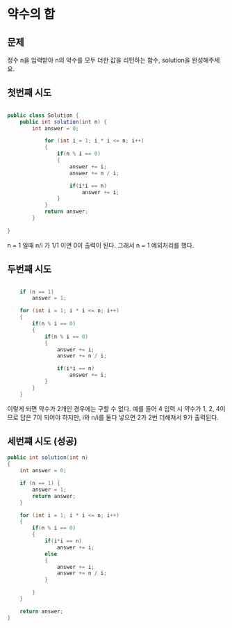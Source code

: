 # 약수의 합

## 문제
정수 n을 입력받아 n의 약수를 모두 더한 값을 리턴하는 함수, solution을 완성해주세요.

## 첫번째 시도
```cs

public class Solution {
    public int solution(int n) {
        int answer = 0;

            for (int i = 1; i * i <= n; i++)
            {
                if(n % i == 0)
                {
                    answer += i;
                    answer += n / i;

                    if(i*i == n)
                        answer += i;
                }
            }
            return answer;
        }
        
}
```
n = 1 일때 n/i 가 1/1 이면 0이 출력이 된다. 
그래서 n = 1 예외처리를 했다.

## 두번째 시도

```cs

    if (n == 1) 
        answer = 1;

    for (int i = 1; i * i <= n; i++)
    {
        if(n % i == 0)
        {
            if(n % i == 0)
            {
                answer += i;
                answer += n / i;

                if(i*i == n)
                    answer += i;
            }
        }
    }
```
이렇게 되면 약수가 2개인 경우에는 구할 수 없다. 
예를 들어 4 입력 시 약수가 1, 2, 4이므로 답은 7이 되어야 하지만, i와 n/i를 둘다 넣으면 2가 2번 더해져서 9가 출력된다. 

## 세번쨰 시도 (성공)
```cs
public int solution(int n)
{
    int answer = 0;

    if (n == 1) {
        answer = 1;
        return answer;
    }

    for (int i = 1; i * i <= n; i++)
    {
        if(n % i == 0)
        {
            if(i*i == n)
                answer += i;
            else
            {
                answer += i;
                answer += n / i;
            }

        }
    }

    return answer;
}
```
